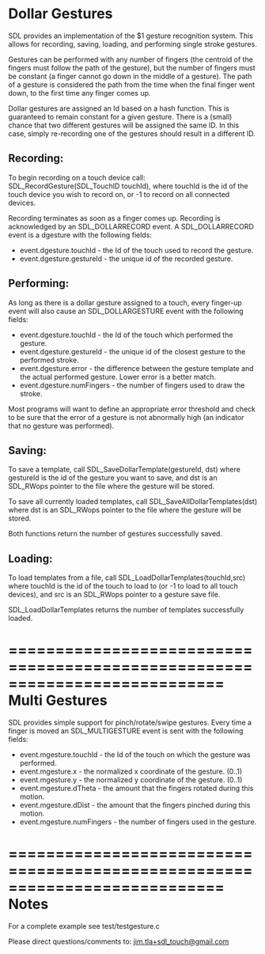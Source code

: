 # Dollar Gestures

SDL provides an implementation of the $1 gesture recognition system. This allows for recording, saving, loading, and performing single stroke gestures.

Gestures can be performed with any number of fingers (the centroid of the fingers must follow the path of the gesture), but the number of fingers must be constant (a finger cannot go down in the middle of a gesture). The path of a gesture is considered the path from the time when the final finger went down, to the first time any finger comes up.

Dollar gestures are assigned an Id based on a hash function. This is guaranteed to remain constant for a given gesture. There is a (small) chance that two different gestures will be assigned the same ID. In this case, simply re-recording one of the gestures should result in a different ID.

## Recording:

To begin recording on a touch device call:
SDL_RecordGesture(SDL_TouchID touchId), where touchId is the id of the touch device you wish to record on, or -1 to record on all connected devices.

Recording terminates as soon as a finger comes up. Recording is acknowledged by an SDL_DOLLARRECORD event.
A SDL_DOLLARRECORD event is a dgesture with the following fields:

- event.dgesture.touchId - the Id of the touch used to record the gesture.
- event.dgesture.gestureId - the unique id of the recorded gesture.

## Performing:

As long as there is a dollar gesture assigned to a touch, every finger-up event will also cause an SDL_DOLLARGESTURE event with the following fields:

- event.dgesture.touchId - the Id of the touch which performed the gesture.
- event.dgesture.gestureId - the unique id of the closest gesture to the performed stroke.
- event.dgesture.error - the difference between the gesture template and the actual performed gesture. Lower error is a better match.
- event.dgesture.numFingers - the number of fingers used to draw the stroke.

Most programs will want to define an appropriate error threshold and check to be sure that the error of a gesture is not abnormally high (an indicator that no gesture was performed).

## Saving:

To save a template, call SDL_SaveDollarTemplate(gestureId, dst) where gestureId is the id of the gesture you want to save, and dst is an SDL_RWops pointer to the file where the gesture will be stored.

To save all currently loaded templates, call SDL_SaveAllDollarTemplates(dst) where dst is an SDL_RWops pointer to the file where the gesture will be stored.

Both functions return the number of gestures successfully saved.

## Loading:

To load templates from a file, call SDL_LoadDollarTemplates(touchId,src) where touchId is the id of the touch to load to (or -1 to load to all touch devices), and src is an SDL_RWops pointer to a gesture save file.

SDL_LoadDollarTemplates returns the number of templates successfully loaded.

===========================================================================
Multi Gestures
===========================================================================
SDL provides simple support for pinch/rotate/swipe gestures.
Every time a finger is moved an SDL_MULTIGESTURE event is sent with the following fields:

- event.mgesture.touchId - the Id of the touch on which the gesture was performed.
- event.mgesture.x - the normalized x coordinate of the gesture. (0..1)
- event.mgesture.y - the normalized y coordinate of the gesture. (0..1)
- event.mgesture.dTheta - the amount that the fingers rotated during this motion.
- event.mgesture.dDist - the amount that the fingers pinched during this motion.
- event.mgesture.numFingers - the number of fingers used in the gesture.

===========================================================================
Notes
===========================================================================
For a complete example see test/testgesture.c

Please direct questions/comments to:
jim.tla+sdl_touch@gmail.com
